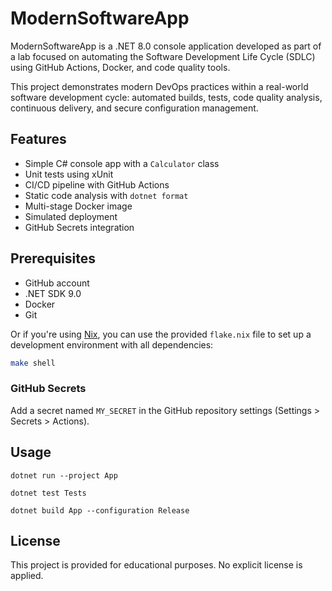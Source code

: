 # ModernSoftwareApp

ModernSoftwareApp is a .NET 8.0 console application developed as part of a lab focused on automating the Software Development Life Cycle (SDLC) using GitHub Actions, Docker, and code quality tools.

This project demonstrates modern DevOps practices within a real-world software development cycle: automated builds, tests, code quality analysis, continuous delivery, and secure configuration management.

## Features

- Simple C# console app with a `Calculator` class
- Unit tests using xUnit
- CI/CD pipeline with GitHub Actions
- Static code analysis with `dotnet format`
- Multi-stage Docker image
- Simulated deployment
- GitHub Secrets integration

## Prerequisites

- GitHub account
- .NET SDK 9.0
- Docker
- Git

Or if you're using [Nix](https://nixos.org/download.html), you can use the provided `flake.nix` file to set up a development environment with all dependencies:
```bash
make shell
```

### GitHub Secrets

Add a secret named `MY_SECRET` in the GitHub repository settings (Settings > Secrets > Actions).

## Usage

```
dotnet run --project App

dotnet test Tests

dotnet build App --configuration Release
```

## License

This project is provided for educational purposes. No explicit license is applied.
